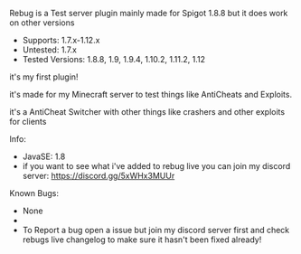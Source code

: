 Rebug is a Test server plugin mainly made for Spigot 1.8.8 but it does work on other versions

- Supports: 1.7.x-1.12.x
- Untested: 1.7.x
- Tested Versions: 1.8.8, 1.9, 1.9.4, 1.10.2, 1.11.2, 1.12

it's my first plugin!

it's made for my Minecraft server to test things like AntiCheats and Exploits.

it's a AntiCheat Switcher with other things like crashers and other exploits for clients


Info:
- JavaSE: 1.8
- if you want to see what i've added to rebug live you can join my discord server: https://discord.gg/5xWHx3MUUr

Known Bugs:
- None
- 
- To Report a bug open a issue but join my discord server first and check rebugs live changelog to make sure it hasn't been fixed already!
